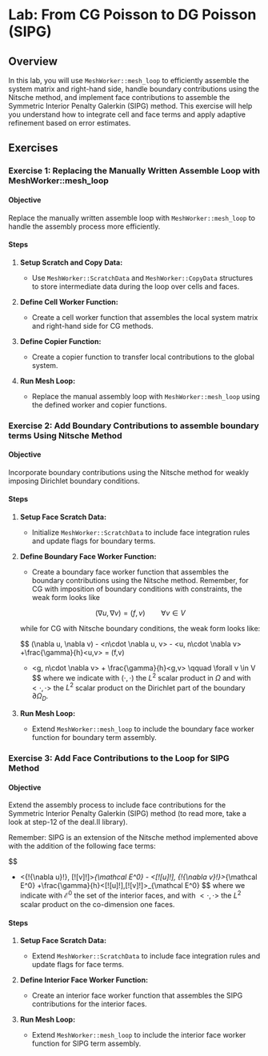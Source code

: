 # Lab: From CG Poisson to DG Poisson (SIPG)

## Overview

In this lab, you will use `MeshWorker::mesh_loop` to efficiently assemble the system matrix and right-hand side, handle boundary contributions using the Nitsche method, and implement face contributions to assemble the Symmetric Interior Penalty Galerkin (SIPG) method. This exercise will help you understand how to integrate cell and face terms and apply adaptive refinement based on error estimates.

## Exercises

### Exercise 1: Replacing the Manually Written Assemble Loop with MeshWorker::mesh_loop

#### Objective

Replace the manually written assemble loop with `MeshWorker::mesh_loop` to handle the assembly process more efficiently.

#### Steps

1. **Setup Scratch and Copy Data:**
   - Use `MeshWorker::ScratchData` and `MeshWorker::CopyData` structures to store intermediate data during the loop over cells and faces.

2. **Define Cell Worker Function:**
   - Create a cell worker function that assembles the local system matrix and right-hand side for CG methods.

3. **Define Copier Function:**
   - Create a copier function to transfer local contributions to the global system.

4. **Run Mesh Loop:**
   - Replace the manual assembly loop with `MeshWorker::mesh_loop` using the defined worker and copier functions.

### Exercise 2: Add Boundary Contributions to assemble boundary terms Using Nitsche Method

#### Objective

Incorporate boundary contributions using the Nitsche method for weakly imposing Dirichlet boundary conditions.

#### Steps

1. **Setup Face Scratch Data:**
   - Initialize `MeshWorker::ScratchData` to include face integration rules and update flags for boundary terms.

2. **Define Boundary Face Worker Function:**
   - Create a boundary face worker function that assembles the boundary contributions using the Nitsche method. Remember, for CG with imposition of boundary conditions with constraints, the weak form looks like

   $$
   (\nabla u, \nabla v) = (f,v) \qquad \forall v \in V
   $$

   while for CG with Nitsche boundary conditions, the weak form looks like:

   $$
   (\nabla u, \nabla v) - <n\cdot \nabla u, v>  - <u, n\cdot \nabla v> +\frac{\gamma}{h}<u,v> = (f,v)
   - <g, n\cdot \nabla v> + \frac{\gamma}{h}<g,v>
   \qquad \forall v \in V
   $$
   where we indicate with $(\cdot, \cdot)$ the $L^2$ scalar product in $\Omega$ and with $<\cdot, \cdot>$ the $L^2$ scalar product on the Dirichlet part of the boundary $\partial \Omega_D$.

3. **Run Mesh Loop:**
   - Extend `MeshWorker::mesh_loop` to include the boundary face worker function for boundary term assembly.

### Exercise 3: Add Face Contributions to the Loop for SIPG Method

#### Objective

Extend the assembly process to include face contributions for the Symmetric Interior Penalty Galerkin (SIPG) method (to read more, take a look at step-12 of the deal.II library).

Remember: SIPG is an extension of the Nitsche method implemented above with the addition of the following face terms:

$$
- <\{\!\{\nabla u\}\!\}, [\![v]\!]>_{\mathcal E^0} - <[\![u]\!], \{\!\{\nabla v\}\!\}>_{\mathcal E^0} +\frac{\gamma}{h}<[\![u]\!],[\![v]\!]>_{\mathcal E^0}
$$
where we indicate with $\mathcal E^0$ the set of the interior faces, and with $<\cdot, \cdot>$ the $L^2$ scalar product on the co-dimension one faces.

#### Steps

1. **Setup Face Scratch Data:**
   - Extend `MeshWorker::ScratchData` to include face integration rules and update flags for face terms.

2. **Define Interior Face Worker Function:**
   - Create an interior face worker function that assembles the SIPG contributions for the interior faces.

3. **Run Mesh Loop:**
   - Extend `MeshWorker::mesh_loop` to include the interior face worker function for SIPG term assembly.
